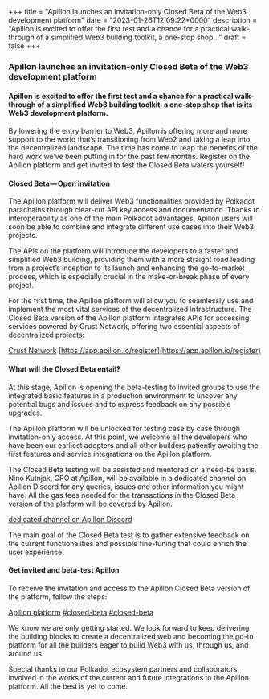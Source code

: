 +++
title = "Apillon launches an invitation-only Closed Beta of the Web3 development platform"
date = "2023-01-26T12:09:22+0000"
description = "Apillon is excited to offer the first test and a chance for a practical walk-through of a simplified Web3 building toolkit, a one-stop shop…"
draft = false
+++

### Apillon launches an invitation-only Closed Beta of the Web3 development platform


#### Apillon is excited to offer the first test and a chance for a practical walk-through of a simplified Web3 building toolkit, a one-stop shop that is its Web3 development platform.


By lowering the entry barrier to Web3, Apillon is offering more and more support to the world that’s transitioning from Web2 and taking a leap into the decentralized landscape. The time has come to reap the benefits of the hard work we’ve been putting in for the past few months. Register on the Apillon platform and get invited to test the Closed Beta waters yourself!


#### Closed Beta — Open invitation


The Apillon platform will deliver Web3 functionalities provided by Polkadot parachains through clear-cut API key access and documentation. Thanks to interoperability as one of the main Polkadot advantages, Apillon users will soon be able to combine and integrate different use cases into their Web3 projects.


The APIs on the platform will introduce the developers to a faster and simplified Web3 building, providing them with a more straight road leading from a project’s inception to its launch and enhancing the go-to-market process, which is especially crucial in the make-or-break phase of every project.


For the first time, the Apillon platform will allow you to seamlessly use and implement the most vital services of the decentralized infrastructure. The Closed Beta version of the Apillon platform integrates APIs for accessing services powered by Crust Network, offering two essential aspects of decentralized projects:

[Crust Network](https://crust.network/)
[https://app.apillon.io/register](https://app.apillon.io/register)

#### What will the Closed Beta entail?


At this stage, Apillon is opening the beta-testing to invited groups to use the integrated basic features in a production environment to uncover any potential bugs and issues and to express feedback on any possible upgrades.


The Apillon platform will be unlocked for testing case by case through invitation-only access. At this point, we welcome all the developers who have been our earliest adopters and all other builders patiently awaiting the first features and service integrations on the Apillon platform.


The Closed Beta testing will be assisted and mentored on a need-be basis. Nino Kutnjak, CPO at Apillon, will be available in a dedicated channel on Apillon Discord for any queries, issues and other information you might have. All the gas fees needed for the transactions in the Closed Beta version of the platform will be covered by Apillon.

[dedicated channel on Apillon Discord](https://discord.gg/n6gVzCnz9t)

The main goal of the Closed Beta test is to gather extensive feedback on the current functionalities and possible fine-tuning that could enrich the user experience.


#### Get invited and beta-test Apillon


To receive the invitation and access to the Apillon Closed Beta version of the platform, follow the steps:

[Apillon platform](http://apillon.io/register)
[#closed-beta](https://discord.gg/n6gVzCnz9t)
[#closed-beta](https://discord.gg/n6gVzCnz9t)

We know we are only getting started. We look forward to keep delivering the building blocks to create a decentralized web and becoming the go-to platform for all the builders eager to build Web3 with us, through us, and around us.


Special thanks to our Polkadot ecosystem partners and collaborators involved in the works of the current and future integrations to the Apillon platform. All the best is yet to come.
